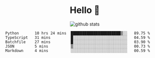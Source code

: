<h1 align="center">Hello 👋 </h3>

<p align="center">
  <img src="https://github-readme-stats.vercel.app/api?username=syeehyn&hide=stars,prs,issues,contribs&count_private=true&hide_title=true" alt="github stats" />
</p>

<!--START_SECTION:waka-->
```text
Python       10 hrs 24 mins  ██████████████████████▒░░   89.75 % 
TypeScript   31 mins         █░░░░░░░░░░░░░░░░░░░░░░░░   04.59 % 
Batchfile    27 mins         █░░░░░░░░░░░░░░░░░░░░░░░░   03.90 % 
JSON         5 mins          ▒░░░░░░░░░░░░░░░░░░░░░░░░   00.73 % 
Markdown     4 mins          ░░░░░░░░░░░░░░░░░░░░░░░░░   00.59 % 
```
<!--END_SECTION:waka-->
